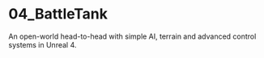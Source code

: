 # 04_BattleTank
An open-world head-to-head with simple AI, terrain and advanced control systems in Unreal 4.
